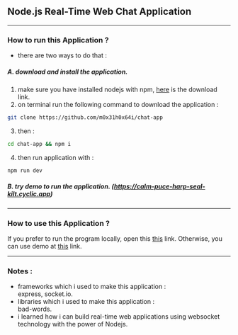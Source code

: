 ## Node.js Real-Time Web Chat Application

------------

###  How to run this Application ?
- there are two ways to do that :

##### A. download and install the application.
1. make sure you have installed nodejs with npm, [here](https://nodejs.org/en/download/ "here") is the download link.
2. on terminal run the following command to download the application :
```bash
git clone https://github.com/m0x31h0x64i/chat-app
```
3. then :
```bash
cd chat-app && npm i
```
4. then run application with :
```bash
npm run dev
```
##### B. try demo to run the application. (https://calm-puce-harp-seal-kilt.cyclic.app)

------------

### How to use this Application ?
If you prefer to run the program locally, open this <a href="https://localhost:3000" target="_blank">this</a> link. Otherwise, you can use demo at <a href="https://calm-puce-harp-seal-kilt.cyclic.app" target="_blank">this</a> link.

------------

### Notes :
- frameworks which i used to make this application :<br>
express, socket.io.
- libraries which i used to make this application :<br>
bad-words.
- i learned how i can build real-time web applications using websocket technology with the power of Nodejs.
